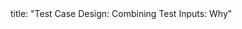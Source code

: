<frontmatter>
title: "Test Case Design: Combining Test Inputs: Why"
</frontmatter>

<include src="index-body.md" boilerplate />
